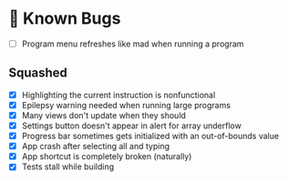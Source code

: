 # 🐞 Known Bugs

- [ ] Program menu refreshes like mad when running a program

## Squashed
- [x] Highlighting the current instruction is nonfunctional
- [x] Epilepsy warning needed when running large programs
- [x] Many views don't update when they should
- [x] Settings button doesn't appear in alert for array underflow
- [x] Progress bar sometimes gets initialized with an out-of-bounds value
- [x] App crash after selecting all and typing
- [x] App shortcut is completely broken (naturally)
- [x] Tests stall while building
